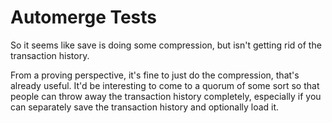# Automerge Tests


So it seems like save is doing some compression, but isn't getting rid of the transaction history.

From a proving perspective, it's fine to just do the compression, that's already useful. It'd be interesting to come to a quorum of some sort so that people can throw away the transaction history completely, especially if you can separately save the transaction history and optionally load it.